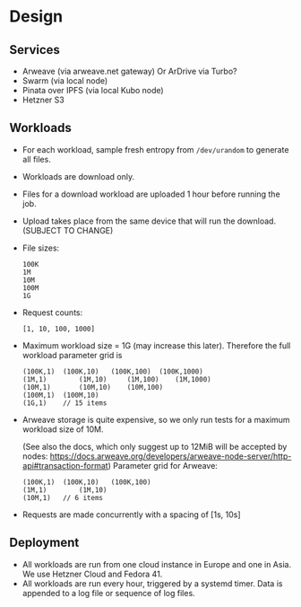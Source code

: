 # Design

## Services

* Arweave (via arweave.net gateway)
  Or ArDrive via Turbo?
* Swarm (via local node)
* Pinata over IPFS (via local Kubo node)
* Hetzner S3

## Workloads

* For each workload, sample fresh entropy from `/dev/urandom` to generate all files.

* Workloads are download only.

* Files for a download workload are uploaded 1 hour before running the job.

* Upload takes place from the same device that will run the download. (SUBJECT TO CHANGE)

* File sizes:

  ```
  100K
  1M
  10M
  100M
  1G
  ```

* Request counts:

  ```
  [1, 10, 100, 1000]
  ```

* Maximum workload size = 1G (may increase this later). Therefore the full workload parameter grid is
  ```
  (100K,1)	(100K,10)	(100K,100)	(100K,1000)
  (1M,1)		(1M,10)		(1M,100)	(1M,1000)
  (10M,1)		(10M,10)	(10M,100)
  (100M,1)	(100M,10)
  (1G,1)	// 15 items
  ```

  

* Arweave storage is quite expensive, so we only run tests for a maximum workload size of 10M.

  (See also the docs, which only suggest up to 12MiB will be accepted by nodes: https://docs.arweave.org/developers/arweave-node-server/http-api#transaction-format)
  Parameter grid for Arweave:

  ```
  (100K,1)	(100K,10)	(100K,100)
  (1M,1)		(1M,10)	
  (10M,1)	// 6 items
  ```

* Requests are made concurrently with a spacing of [1s, 10s]

## Deployment

* All workloads are run from one cloud instance in Europe and one in Asia. We use Hetzner Cloud and Fedora 41.
* All workloads are run every hour, triggered by a systemd timer. Data is appended to a log file or sequence of log files.